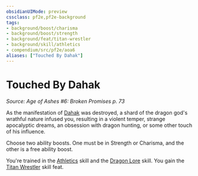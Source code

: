 ```yaml
---
obsidianUIMode: preview
cssclass: pf2e,pf2e-background
tags:
- background/boost/charisma
- background/boost/strength
- background/feat/titan-wrestler
- background/skill/athletics
- compendium/src/pf2e/aoa6
aliases: ["Touched By Dahak"]
---
```

# Touched By Dahak
*Source: Age of Ashes #6: Broken Promises p. 73*  

As the manifestation of [Dahak](/compendium/setting/deities/dahak-logm.md) was destroyed, a shard of the dragon god's wrathful nature infused you, resulting in a violent temper, strange apocalyptic dreams, an obsession with dragon hunting, or some other touch of his influence.

Choose two ability boosts. One must be in Strength or Charisma, and the other is a free ability boost.

You're trained in the [Athletics](/compendium/skills.md#Athletics) skill and the [Dragon Lore](/compendium/skills.md#Lore) skill. You gain the [Titan Wrestler](/compendium/feats/titan-wrestler.md) skill feat.